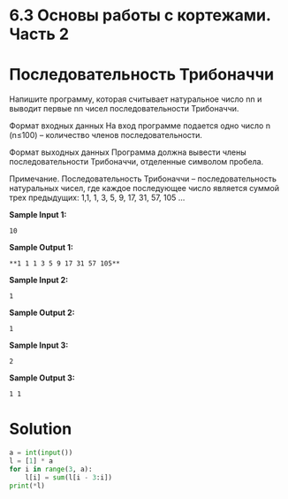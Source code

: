 # 6.3 Основы работы с кортежами. Часть 2
# Последовательность Трибоначчи
Напишите программу, которая считывает натуральное число nn и выводит первые nn чисел последовательности Трибоначчи.

Формат входных данных
На вход программе подается одно число n (n≤100) – количество членов последовательности.

Формат выходных данных
Программа должна вывести члены последовательности Трибоначчи, отделенные символом пробела.

Примечание. Последовательность Трибоначчи – последовательность натуральных чисел, где каждое последующее число является суммой трех предыдущих:
1,1, 1, 3, 5, 9, 17, 31, 57, 105 …


**Sample Input 1:**
```
10
```
**Sample Output 1:**
```
**1 1 1 3 5 9 17 31 57 105**
```
**Sample Input 2:**
```
1
```
**Sample Output 2:**
```
1
```
**Sample Input 3:**
```
2
```
**Sample Output 3:**
```
1 1
```
# Solution
```python
a = int(input())
l = [1] * a
for i in range(3, a):
    l[i] = sum(l[i - 3:i])
print(*l)
```